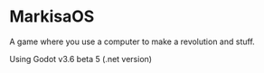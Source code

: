 # MarkisaOS
A game where you use a computer to make a revolution and stuff.

Using Godot v3.6 beta 5 (.net version)